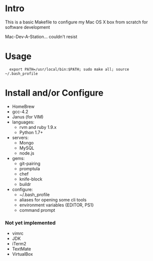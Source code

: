 # Intro

This is a basic Makefile to configure my Mac OS X box from scratch for software development

Mac-Dev-A-Station... couldn't resist

# Usage

```
  export PATH=/usr/local/bin:$PATH; sudo make all; source ~/.bash_profile
```

# Install and/or Configure

* HomeBrew
* gcc-4.2
* Janus (for VIM)
* languages:
  * rvm and ruby 1.9.x
  * Python 1.7+
* servers:
  * Mongo
  * MySQL
  * node.js
* gems:
  * git-pairing 
  * promptula
  * chef
  * knife-block
  * buildr
* configure:
  * ~/.bash_profile
  * aliases for opening some cli tools
  * environment variables {EDITOR, PS1}
  * command prompt

### Not yet implemented
* vimrc
* JDK
* iTerm2
* TextMate
* VirtualBox
